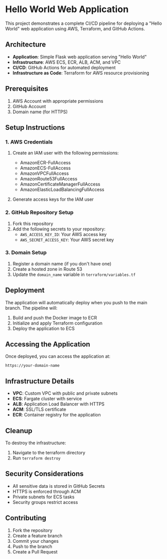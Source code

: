 # Hello World Web Application

This project demonstrates a complete CI/CD pipeline for deploying a "Hello World" web application using AWS, Terraform, and GitHub Actions.

## Architecture

- **Application**: Simple Flask web application serving "Hello World"
- **Infrastructure**: AWS ECS, ECR, ALB, ACM, and VPC
- **CI/CD**: GitHub Actions for automated deployment
- **Infrastructure as Code**: Terraform for AWS resource provisioning

## Prerequisites

1. AWS Account with appropriate permissions
2. GitHub Account
3. Domain name (for HTTPS)

## Setup Instructions

### 1. AWS Credentials

1. Create an IAM user with the following permissions:

   - AmazonECR-FullAccess
   - AmazonECS-FullAccess
   - AmazonVPCFullAccess
   - AmazonRoute53FullAccess
   - AmazonCertificateManagerFullAccess
   - AmazonElasticLoadBalancingFullAccess

2. Generate access keys for the IAM user

### 2. GitHub Repository Setup

1. Fork this repository
2. Add the following secrets to your repository:
   - `AWS_ACCESS_KEY_ID`: Your AWS access key
   - `AWS_SECRET_ACCESS_KEY`: Your AWS secret key

### 3. Domain Setup

1. Register a domain name (if you don't have one)
2. Create a hosted zone in Route 53
3. Update the `domain_name` variable in `terraform/variables.tf`

## Deployment

The application will automatically deploy when you push to the main branch. The pipeline will:

1. Build and push the Docker image to ECR
2. Initialize and apply Terraform configuration
3. Deploy the application to ECS

## Accessing the Application

Once deployed, you can access the application at:

```
https://your-domain-name
```

## Infrastructure Details

- **VPC**: Custom VPC with public and private subnets
- **ECS**: Fargate cluster with service
- **ALB**: Application Load Balancer with HTTPS
- **ACM**: SSL/TLS certificate
- **ECR**: Container registry for the application

## Cleanup

To destroy the infrastructure:

1. Navigate to the terraform directory
2. Run `terraform destroy`

## Security Considerations

- All sensitive data is stored in GitHub Secrets
- HTTPS is enforced through ACM
- Private subnets for ECS tasks
- Security groups restrict access

## Contributing

1. Fork the repository
2. Create a feature branch
3. Commit your changes
4. Push to the branch
5. Create a Pull Request
